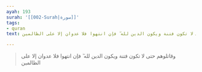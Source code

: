 ```yaml
---
ayah: 193
surah: '[[002-Surah|سورة]]'
tags:
- quran
text: وقاتلوهم حتى لا تكون فتنة ويكون الدين لله ۖ فإن انتهوا فلا عدوان إلا على الظالمين

---
```

> وقاتلوهم حتى لا تكون فتنة ويكون الدين لله ۖ فإن انتهوا فلا عدوان إلا على الظالمين

